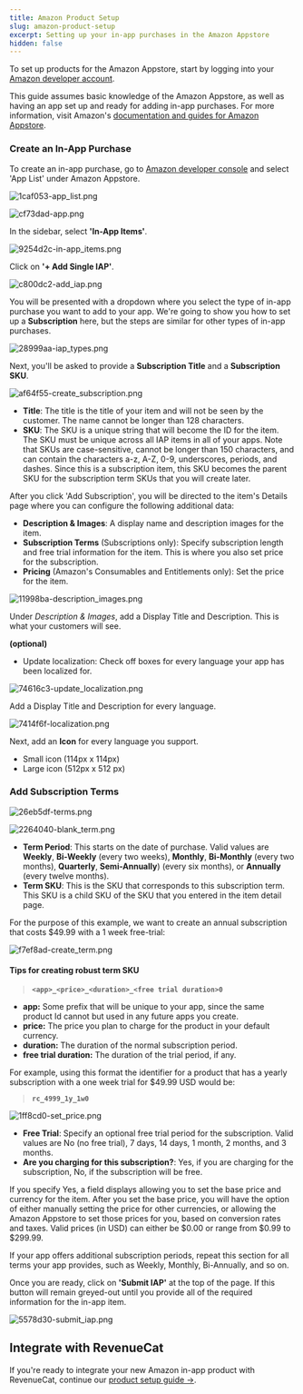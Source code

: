 ```yaml
---
title: Amazon Product Setup
slug: amazon-product-setup
excerpt: Setting up your in-app purchases in the Amazon Appstore
hidden: false
---
```


To set up products for the Amazon Appstore, start by logging into your [Amazon developer account](https://developer.amazon.com/apps-and-games).

This guide assumes basic knowledge of the Amazon Appstore, as well as having an app set up and ready for adding in-app purchases. For more information, visit Amazon's [documentation and guides for Amazon Appstore](https://developer.amazon.com/documentation).

### Create an In-App Purchase

To create an in-app purchase, go to [Amazon developer console](https://developer.amazon.com/dashboard) and select 'App List' under Amazon Appstore.

![1caf053-app_list.png](/docs_images/products/amazon/0fb6817-1caf053-app_list_73947c7bc79fc589401df846d8fa926a.png)

![cf73dad-app.png](/docs_images/products/amazon/486ca7a-cf73dad-app_0cd77d7215a532f896897f5889d79368.png)

In the sidebar, select **'In-App Items'**.

![9254d2c-in-app_items.png](/docs_images/products/amazon/8a31a08-9254d2c-in-app_items_18264a0bb9b690b8e145288cabc0b533.png)

Click on **'+ Add Single IAP'**.

![c800dc2-add_iap.png](/docs_images/products/amazon/2c18950-c800dc2-add_iap_f7f7c0c8e1c2d72efcf94f656206b4f5.png)

You will be presented with a dropdown where you select the type of in-app purchase you want to add to your app. We're going to show you how to set up a **Subscription** here, but the steps are similar for other types of in-app purchases.

![28999aa-iap_types.png](/docs_images/products/amazon/a19cd05-28999aa-iap_types_ad1a96167c45c31706846f98051af786.png)

Next, you'll be asked to provide a **Subscription Title** and a **Subscription SKU**.

![af64f55-create_subscription.png](/docs_images/products/amazon/d6729ff-af64f55-create_subscription_434859776b785816d820257e21e1fc85.png)

- **Title**: The title is the title of your item and will not be seen by the customer. The name cannot be longer than 128 characters.
- **SKU**: The SKU is a unique string that will become the ID for the item. The SKU must be unique across all IAP items in all of your apps. Note that SKUs are case-sensitive, cannot be longer than 150 characters, and can contain the characters a-z, A-Z, 0-9, underscores, periods, and dashes. Since this is a subscription item, this SKU becomes the parent SKU for the subscription term SKUs that you will create later.

After you click 'Add Subscription', you will be directed to the item's Details page where you can configure the following additional data:

- **Description & Images**: A display name and description images for the item.
- **Subscription Terms** (Subscriptions only): Specify subscription length and free trial information for the item. This is where you also set price for the subscription.
- **Pricing** (Amazon's Consumables and Entitlements only): Set the price for the item.

![11998ba-description_images.png](/docs_images/products/amazon/3b1a1c4-11998ba-description_images_8283c5db41cb211f087ae44c053af510.png)

Under _Description & Images_, add a Display Title and Description. This is what your customers will see.

**(optional)**

- Update localization: Check off boxes for every language your app has been localized for.

![74616c3-update_localization.png](/docs_images/products/amazon/23e00d4-74616c3-update_localization_b6a3b2346cb25f3b72df1420509ce6d8.png)

Add a Display Title and Description for every language.

![7414f6f-localization.png](/docs_images/products/amazon/94e5399-7414f6f-localization_cc7d16db1d5e924e2453406ae71f572c.png)

Next, add an **Icon** for every language you support.

- Small icon (114px x 114px)
- Large icon (512px x 512 px)

### Add Subscription Terms

![26eb5df-terms.png](/docs_images/products/amazon/950e50d-26eb5df-terms_8180232fca08bdea291845d0925f2543.png)

![2264040-blank_term.png](/docs_images/products/amazon/cdda82e-2264040-blank_term_66e436c29b9803591a227ecd31784b31.png)

- **Term Period**: This starts on the date of purchase. Valid values are **Weekly**, **Bi-Weekly** (every two weeks), **Monthly**, **Bi-Monthly** (every two months), **Quarterly**, **Semi-Annually**) (every six months), or **Annually** (every twelve months).
- **Term SKU**: This is the SKU that corresponds to this subscription term. This SKU is a child SKU of the SKU that you entered in the item detail page.

For the purpose of this example, we want to create an annual subscription that costs $49.99 with a 1 week free-trial:

![f7ef8ad-create_term.png](/docs_images/products/amazon/1e48dda-f7ef8ad-create_term_9393d481d15803422ceadee7fac04e46.png)

#### Tips for creating robust term SKU

> **`<app>_<price>_<duration>_<free trial duration>0`**

- **app:** Some prefix that will be unique to your app, since the same product Id cannot but used in any future apps you create.
- **price:** The price you plan to charge for the product in your default currency.
- **duration:** The duration of the normal subscription period.
- **free trial duration:** The duration of the trial period, if any.

For example, using this format the identifier for a product that has a yearly subscription with a one week trial for $49.99 USD would be:

> **`rc_4999_1y_1w0`**

![1ff8cd0-set_price.png](/docs_images/products/amazon/35ea745-1ff8cd0-set_price_65cb0a724bb7715182e7b03053721537.png)

- **Free Trial**: Specify an optional free trial period for the subscription. Valid values are No (no free trial), 7 days, 14 days, 1 month, 2 months, and 3 months.
- **Are you charging for this subscription?**: Yes, if you are charging for the subscription, No, if the subscription will be free.

If you specify Yes, a field displays allowing you to set the base price and currency for the item. After you set the base price, you will have the option of either manually setting the price for other currencies, or allowing the Amazon Appstore to set those prices for you, based on conversion rates and taxes. Valid prices (in USD) can either be $0.00 or range from $0.99 to $299.99.

If your app offers additional subscription periods, repeat this section for all terms your app provides, such as Weekly, Monthly, Bi-Annually, and so on.

Once you are ready, click on **'Submit IAP'** at the top of the page. If this button will remain greyed-out until you provide all of the required information for the in-app item.

![5578d30-submit_iap.png](/docs_images/products/amazon/e4ae155-5578d30-submit_iap_01ad5a77c4c746345e33909db34e7581.png)

## Integrate with RevenueCat

If you're ready to integrate your new Amazon in-app product with RevenueCat, continue our [product setup guide →](/getting-started/entitlements).
